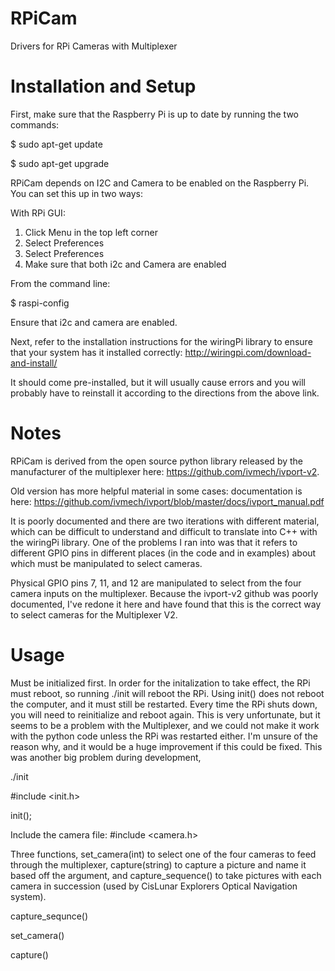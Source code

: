 # RPiCam
Drivers for RPi Cameras with Multiplexer

# Installation and Setup

First, make sure that the Raspberry Pi is up to date by running the two commands:

$ sudo apt-get update

$ sudo apt-get upgrade

RPiCam depends on I2C and Camera to be enabled on the Raspberry Pi. You can set this up in two ways:

With RPi GUI:

1) Click Menu in the top left corner
2) Select Preferences
3) Select Preferences
4) Make sure that both i2c and Camera are enabled

From the command line:

$ raspi-config

Ensure that i2c and camera are enabled.

Next, refer to the installation instructions for the wiringPi library to ensure that your system has it installed correctly: http://wiringpi.com/download-and-install/

It should come pre-installed, but it will usually cause errors and you will probably have to reinstall it according to the directions from the above link.


# Notes

RPiCam is derived from the open source python library released by the manufacturer of the multiplexer here: https://github.com/ivmech/ivport-v2.

Old version has more helpful material in some cases: documentation is here: https://github.com/ivmech/ivport/blob/master/docs/ivport_manual.pdf

It is poorly documented and there are two iterations with different material, which can be difficult to understand and difficult to translate into C++ with the wiringPi library. One of the problems I ran into was that it refers to different GPIO pins in different places (in the code and in examples) about which must be manipulated to select cameras.

Physical GPIO pins 7, 11, and 12 are manipulated to select from the four camera inputs on the multiplexer. Because the ivport-v2 github was poorly documented, I've redone it here and have found that this is the correct way to select cameras for the Multiplexer V2.



# Usage

Must be initialized first. In order for the initalization to take effect, the RPi must reboot, so running ./init will reboot the RPi. Using init() does not reboot the computer, and it must still be restarted. Every time the RPi shuts down, you will need to reinitialize and reboot again. This is very unfortunate, but it seems to be a problem with the Multiplexer, and we could not make it work with the python code unless the RPi was restarted either. I'm unsure of the reason why, and it would be a huge improvement if this could be fixed. This was another big problem during development,

./init

#include <init.h>

init();



Include the camera file:
#include <camera.h>

Three functions, set_camera(int) to select one of the four cameras to feed through the multiplexer, capture(string) to capture a picture and name it based off the argument, and capture_sequence() to take pictures with each camera in succession (used by CisLunar Explorers Optical Navigation system).

capture_sequnce()

set_camera()

capture()


